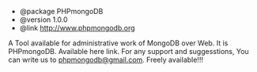 
 * @package PHPmongoDB
 * @version 1.0.0
 * @link http://www.phpmongodb.org

 
 A Tool available for administrative work of MongoDB over Web. It is PHPmongoDB. Available here link.
 For any support and suggesstions, You can write us to phpmongodb@gmail.com. Freely available!!! 
